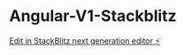 # Angular-V1-Stackblitz

[Edit in StackBlitz next generation editor ⚡️](https://stackblitz.com/~/github.com/New-Hub-Solution4U/Angular-V1-Stackblitz)